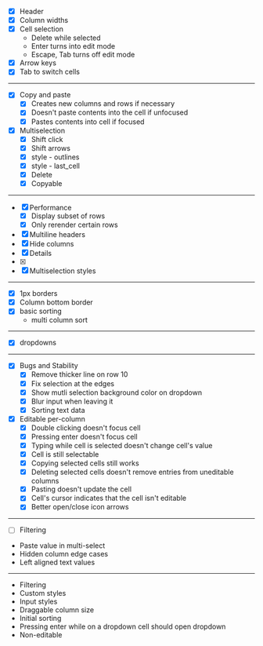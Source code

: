 - [x] Header
- [x] Column widths
- [x] Cell selection
    - Delete while selected
    - Enter turns into edit mode
    - Escape, Tab turns off edit mode
- [x] Arrow keys
- [x] Tab to switch cells

***

- [x] Copy and paste
    - [x] Creates new columns and rows if necessary
    - [x] Doesn't paste contents into the cell if unfocused
    - [x] Pastes contents into cell if focused

- [x] Multiselection
    - [x] Shift click
    - [x] Shift arrows
    - [x] style - outlines
    - [x] style - last_cell
    - [x] Delete
    - [x] Copyable

***

- [x] Performance
    - [x] Display subset of rows
    - [x] Only rerender certain rows
- [x] Multiline headers
- [x] Hide columns
- [x] Details
- [x] <td colSpan/>
- [x] Multiselection styles

***

- [x] 1px borders
- [x] Column bottom border
- [x] basic sorting
    - multi column sort

***

- [x] dropdowns

***

- [x] Bugs and Stability
    - [x] Remove thicker line on row 10
    - [x] Fix selection at the edges
    - [x] Show mutli selection background color on dropdown
    - [x] Blur input when leaving it
    - [x] Sorting text data
- [x] Editable per-column
    - [x] Double clicking doesn't focus cell
    - [x] Pressing enter doesn't focus cell
    - [x] Typing while cell is selected doesn't change cell's value
    - [x] Cell is still selectable
    - [x] Copying selected cells still works
    - [x] Deleting selected cells doesn't remove entries from uneditable columns
    - [x] Pasting doesn't update the cell
    - [x] Cell's cursor indicates that the cell isn't editable
    - [x] Better open/close icon arrows

***
- [ ] Filtering
- Paste value in multi-select
- Hidden column edge cases
- Left aligned text values

***

- Filtering
- Custom styles
- Input styles
- Draggable column size
- Initial sorting
- Pressing enter while on a dropdown cell should open dropdown
- Non-editable
